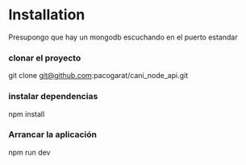 # Installation

Presupongo que hay un mongodb escuchando en el puerto estandar
### clonar el proyecto
git clone git@github.com:pacogarat/cani_node_api.git
### instalar dependencias
npm install

### Arrancar la aplicación
npm run dev

